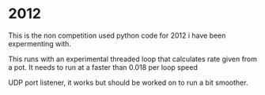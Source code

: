 2012
====

This is the non competition used python code for 2012 i have been expermenting with.

This runs with an experimental threaded loop that calculates rate given from a pot.
It needs to run at a faster than 0.018 per loop speed

UDP port listener, it works but should be worked on to run a bit smoother.
